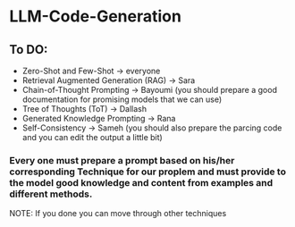 # LLM-Code-Generation

## To DO:

- Zero-Shot and Few-Shot -> everyone
- Retrieval Augmented Generation (RAG) -> Sara
- Chain-of-Thought Prompting -> Bayoumi (you should prepare a good documentation for promising models that we can use)
- Tree of Thoughts (ToT) -> Dallash
- Generated Knowledge Prompting -> Rana
- Self-Consistency -> Sameh (you should also prepare the parcing code and you can edit the output a little bit)

### Every one must prepare a prompt based on his/her corresponding Technique for our proplem and must provide to the model good knowledge and content from examples and different methods.

NOTE: If you done you can move through other techniques
